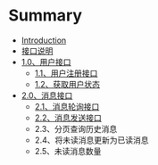 # Summary

* [Introduction](README.md)
* [接口说明](jie-kou-shuo-ming.md)
* [1.0、用户接口](chapter1.md)
  * [1.1、用户注册接口](chapter1/113001-yong-hu-zhu-ce-jie-kou.md)
  * [1.2、获取用户状态](chapter1/123001-huo-qu-yong-hu-zhuang-tai.md)
* [2.0、消息接口](203001-xiao-xi-jie-kou.md)
  * [2.1、消息轮询接口](203001-xiao-xi-jie-kou/213001-xiao-xi-lun-xun-jie-kou.md)
  * [2.2、消息发送接口](203001-xiao-xi-jie-kou/223001-xiao-xi-fa-song-jie-kou.md)
  * 2.3、分页查询历史消息
  * 2.4、将未读消息更新为已读消息
  * 2.5、未读消息数量

